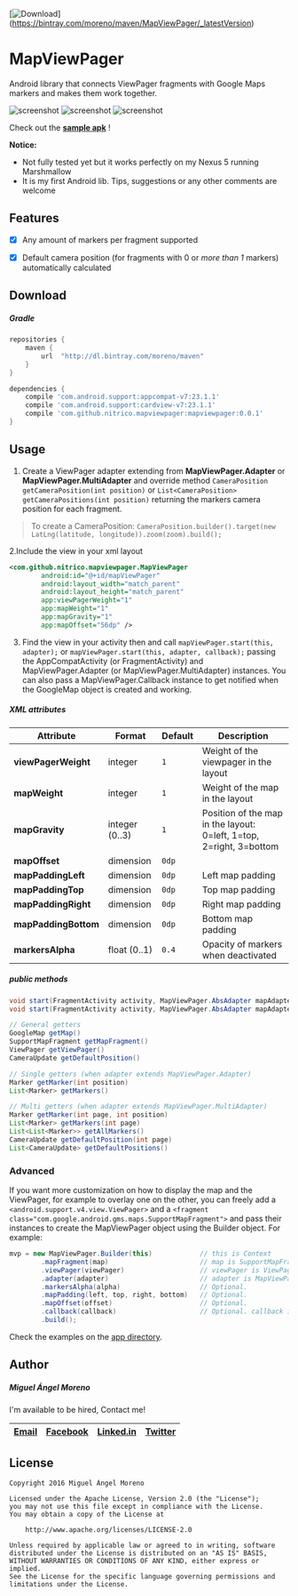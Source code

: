 [![Download](https://api.bintray.com/packages/moreno/maven/MapViewPager/images/download.svg)]
(https://bintray.com/moreno/maven/MapViewPager/_latestVersion)

# MapViewPager

Android library that connects ViewPager fragments with Google Maps markers and makes them work together.

![screenshot](http://i.imgur.com/tZ7wO4D.png) ![screenshot](http://i.imgur.com/mfbp5ps.png) ![screenshot](http://i.imgur.com/C4dVMU7.png)

Check out the **[sample apk](https://github.com/nitrico/MapViewPager/raw/master/MapViewPager.apk)** !

**Notice:**
* Not fully tested yet but it works perfectly on my Nexus 5 running Marshmallow
* It is my first Android lib. Tips, suggestions or any other comments are welcome


## Features

- [x] Any amount of markers per fragment supported
- [x] Default camera position (for fragments with 0 or *more than 1* markers) automatically calculated


## Download

##### Gradle

```gradle
repositories {
    maven {
        url  "http://dl.bintray.com/moreno/maven" 
    }
}

dependencies {
    compile 'com.android.support:appcompat-v7:23.1.1'
    compile 'com.android.support:cardview-v7:23.1.1'
    compile 'com.github.nitrico.mapviewpager:mapviewpager:0.0.1'
}
```


## Usage

1. Create a ViewPager adapter extending from **MapViewPager.Adapter** or **MapViewPager.MultiAdapter** and override method
`CameraPosition getCameraPosition(int position)` or `List<CameraPosition> getCameraPositions(int position)` returning the markers camera position for each fragment. 
> To create a CameraPosition: `CameraPosition.builder().target(new LatLng(latitude, longitude)).zoom(zoom).build();`

2.Include the view in your xml layout
```xml
<com.github.nitrico.mapviewpager.MapViewPager
        android:id="@+id/mapViewPager"
        android:layout_width="match_parent"
        android:layout_height="match_parent"
        app:viewPagerWeight="1"
        app:mapWeight="1"
        app:mapGravity="1"
        app:mapOffset="56dp" />
```
3. Find the view in your activity then and call `mapViewPager.start(this, adapter);` or `mapViewPager.start(this, adapter, callback);` passing the AppCompatActivity (or FragmentActivity) and MapViewPager.Adapter (or MapViewPager.MultiAdapter) instances. You can also pass a MapViewPager.Callback instance to get notified when the GoogleMap object is created and working.

##### XML attributes

|Attribute|Format|Default|Description
|---|---|---|---|
|**viewPagerWeight**|integer|`1`|Weight of the viewpager in the layout|
|**mapWeight**|integer|`1`|Weight of the map in the layout|
|**mapGravity**|integer (0..3)|`1`|Position of the map in the layout: 0=left, 1=top, 2=right, 3=bottom|
|**mapOffset**|dimension|`0dp`||
|**mapPaddingLeft**|dimension|`0dp`|Left map padding|
|**mapPaddingTop**|dimension|`0dp`|Top map padding|
|**mapPaddingRight**|dimension|`0dp`|Right map padding|
|**mapPaddingBottom**|dimension|`0dp`|Bottom map padding|
|**markersAlpha**|float (0..1)|`0.4`|Opacity of markers when deactivated|

##### public methods

```java
void start(FragmentActivity activity, MapViewPager.AbsAdapter mapAdapter) 
void start(FragmentActivity activity, MapViewPager.AbsAdapter mapAdapter, MapViewPager.Callback callback)

// General getters
GoogleMap getMap()
SupportMapFragment getMapFragment()
ViewPager getViewPager() 
CameraUpdate getDefaultPosition() 

// Single getters (when adapter extends MapViewPager.Adapter)
Marker getMarker(int position)
List<Marker> getMarkers()

// Multi getters (when adapter extends MapViewPager.MultiAdapter)
Marker getMarker(int page, int position)
List<Marker> getMarkers(int page) 
List<List<Marker>> getAllMarkers()
CameraUpdate getDefaultPosition(int page) 
List<CameraUpdate> getDefaultPositions()
```

### Advanced

If you want more customization on how to display the map and the ViewPager, for example to overlay one on the other, you can freely add a `<android.support.v4.view.ViewPager>` and a `<fragment class="com.google.android.gms.maps.SupportMapFragment">` and pass their instances to create the MapViewPager object using the Builder object. For example:

```java
mvp = new MapViewPager.Builder(this)            // this is Context
        .mapFragment(map)                       // map is SupportMapFragment
        .viewPager(viewPager)                   // viewPager is ViewPager
        .adapter(adapter)                       // adapter is MapViewPager.Adapter or MapViewPager.MultiAdapter
        .markersAlpha(alpha)                    // Optional.
        .mapPadding(left, top, right, bottom)   // Optional.
        .mapOffset(offset)                      // Optional.
        .callback(callback)                     // Optional. callback is MapViewPager.Callback
        .build();
```

Check the examples on the [app directory](https://github.com/nitrico/MapViewPager/tree/master/app).

## Author

##### Miguel Ángel Moreno

I'm available to be hired, Contact me!

|[Email](mailto:nitrico@gmail.com)|[Facebook](https://www.facebook.com/miguelangelmoreno)|[Linked.in](https://www.linkedin.com/in/morenomiguelangel)|[Twitter](https://twitter.com/nitrico/)
|---|---|---|---|

## License
```
Copyright 2016 Miguel Ángel Moreno

Licensed under the Apache License, Version 2.0 (the "License");
you may not use this file except in compliance with the License.
You may obtain a copy of the License at

    http://www.apache.org/licenses/LICENSE-2.0

Unless required by applicable law or agreed to in writing, software
distributed under the License is distributed on an "AS IS" BASIS,
WITHOUT WARRANTIES OR CONDITIONS OF ANY KIND, either express or implied.
See the License for the specific language governing permissions and
limitations under the License.
```
